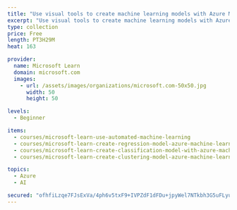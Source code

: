 ```yaml
---
title: "Use visual tools to create machine learning models with Azure Machine Learning"
excerpt: "Use visual tools to create machine learning models with Azure Machine Learning"
type: collection
price: Free
length: PT3H29M
heat: 163

provider:
  name: Microsoft Learn
  domain: microsoft.com
  images:
    - url: /assets/images/organizations/microsoft.com-50x50.jpg
      width: 50
      height: 50

levels:
  - Beginner

items:
  - courses/microsoft-learn-use-automated-machine-learning
  - courses/microsoft-learn-create-regression-model-azure-machine-learning-designer
  - courses/microsoft-learn-create-classification-model-with-azure-machine-learning-designer
  - courses/microsoft-learn-create-clustering-model-azure-machine-learning-designer

topics:
  - Azure
  - AI

secured: "ofhfiLzqe7FJsExVa/4ph6v5txF9+IVPZdF1dFDu+jpyWel7NTkbh3G5uFLyu+yobORB0pGONF05C61D+iIoQ3lH79vZWY+c5n0N+uQX4jsJfbpX2cCpDLwLnqMs0+TzRvlXBkzcxJfhNfrxhJPthA/wn/igv1SL0rxRZMuKVfmGZgESkEfZNbtWYutgHIEOc2T24bsyK9SchV/YZ1gunQrX9dIFpaL2lauPay+1sPUfuiMeDO2j80Lu3nlXFAvi5X0/jukHs73E8d9XWHl+SCvBK6SU8yRZPkJ4eK2MVA/eNlHyULXmHmwg8vmXaLUrqpdkIFewIWxseYz/InbmFFmz8YRnsYLEoD9M34FgNNE=;xuaY7Usdzq/DJSr/QE2csg=="
---
```


